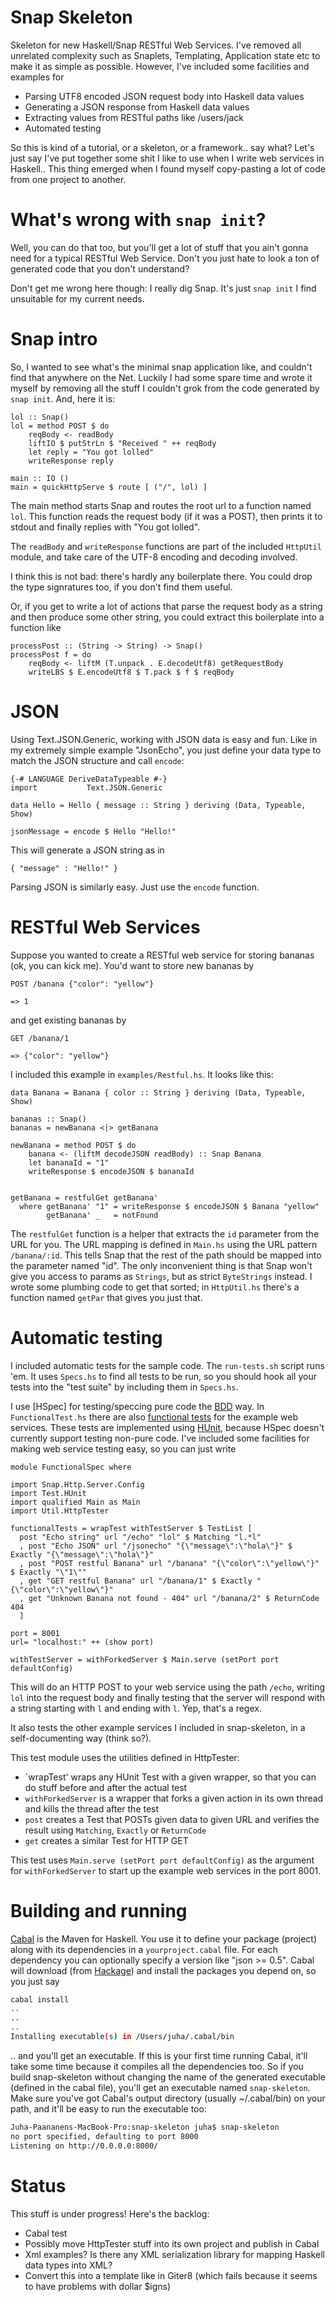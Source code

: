 Snap Skeleton
=============

Skeleton for new Haskell/Snap RESTful Web Services. I've removed all unrelated
complexity such as Snaplets, Templating, Application state etc to make
it as simple as possible. However, I've included some facilities
and examples for

- Parsing UTF8 encoded JSON request body into Haskell data values
- Generating a JSON response from Haskell data values
- Extracting values from RESTful paths like /users/jack
- Automated testing

So this is kind of a tutorial, or a skeleton, or a framework.. say what? Let's just
say I've put together some shit I like to use when I write web services in Haskell..
This thing emerged when I found myself copy-pasting a lot of code from one project to another.


What's wrong with `snap init`?
==============================

Well, you can do that too, but you'll get a lot of stuff that you ain't
gonna need for a typical RESTful Web Service. Don't you just hate to
look a ton of generated code that you don't understand?

Don't get me wrong here though: I really dig Snap. It's just `snap
init` I find unsuitable for my current needs.

Snap intro
==========

So, I wanted to see what's the minimal snap application like, and
couldn't find that anywhere on the Net. Luckily I had some spare time
and wrote it myself by removing all the stuff I couldn't grok from the
code generated by `snap init`. And, here it is:

~~~ .haskell
lol :: Snap()
lol = method POST $ do 
    reqBody <- readBody
    liftIO $ putStrLn $ "Received " ++ reqBody
    let reply = "You got lolled"
    writeResponse reply  

main :: IO ()
main = quickHttpServe $ route [ ("/", lol) ] 
~~~ 

The main method starts Snap and routes the root url to a function named
`lol`. This function reads the request body (if it was a POST),
then prints it to stdout and finally replies with "You got lolled". 

The `readBody` and `writeResponse` functions are part of the included `HttpUtil` module,
and take care of the UTF-8 encoding and decoding involved.

I think this is not bad: there's hardly any boilerplate there. You could drop the type
signratures too, if you don't find them useful.

Or, if you get to write a lot of actions that parse the request body as
a string and then produce some other string, you could extract this
boilerplate into a function like

~~~ .haskell
processPost :: (String -> String) -> Snap()
processPost f = do 
    reqBody <- liftM (T.unpack . E.decodeUtf8) getRequestBody
    writeLBS $ E.encodeUtf8 $ T.pack $ f $ reqBody
~~~

JSON
====

Using Text.JSON.Generic, working with JSON data is easy and fun. Like in
my extremely simple example "JsonEcho", you just define your data type
to match the JSON structure and call `encode`:

~~~ .haskell
{-# LANGUAGE DeriveDataTypeable #-}
import           Text.JSON.Generic

data Hello = Hello { message :: String } deriving (Data, Typeable, Show)

jsonMessage = encode $ Hello "Hello!"
~~~

This will generate a JSON string as in

~~~ .JSON
{ "message" : "Hello!" }
~~~

Parsing JSON is similarly easy. Just use the `encode` function.

RESTful Web Services
====================

Suppose you wanted to create a RESTful web service for storing bananas (ok, you can kick me).
You'd want to store new bananas by

~~~
POST /banana {"color": "yellow"}

=> 1
~~~

and get existing bananas by

~~~
GET /banana/1

=> {"color": "yellow"}
~~~

I included this example in `examples/Restful.hs`. It looks like this:

~~~ .haskell
data Banana = Banana { color :: String } deriving (Data, Typeable, Show)

bananas :: Snap()
bananas = newBanana <|> getBanana 

newBanana = method POST $ do 
    banana <- (liftM decodeJSON readBody) :: Snap Banana
    let bananaId = "1"
    writeResponse $ encodeJSON $ bananaId 


getBanana = restfulGet getBanana'    
  where getBanana' "1" = writeResponse $ encodeJSON $ Banana "yellow"
        getBanana' _   = notFound
~~~

The `restfulGet` function is a helper that extracts the `id` parameter from the URL for you. 
The URL mapping is defined in `Main.hs` using the URL pattern `/banana/:id`. 
This tells Snap that the rest of the path should be mapped into the parameter named "id".
The only inconvenient thing is that Snap won't give you access to params as `Strings`, 
but as strict `ByteStrings` instead. I wrote some plumbing code to get that sorted; in `HttpUtil.hs`
there's a function named `getPar` that gives you just that.

Automatic testing
=================

I included automatic tests for the sample code. The `run-tests.sh` script runs 'em. 
It uses `Specs.hs` to find all tests to be run, so you should hook all your tests into the "test suite" by including them in `Specs.hs`.

I use [HSpec] for testing/speccing pure code the [BDD](http://en.wikipedia.org/wiki/Behavior_Driven_Development) way.
In `FunctionalTest.hs` there are also [functional tests](http://en.wikipedia.org/wiki/Functional_testing) for the example web services.
These tests are implemented using [HUnit](http://hunit.sourceforge.net/), because HSpec doesn't currently support testing non-pure code.
I've included some facilities for making web service testing easy, so you can just write

~~~ .haskell
module FunctionalSpec where

import Snap.Http.Server.Config
import Test.HUnit
import qualified Main as Main
import Util.HttpTester

functionalTests = wrapTest withTestServer $ TestList [
  post "Echo string" url "/echo" "lol" $ Matching "l.*l"
  , post "Echo JSON" url "/jsonecho" "{\"message\":\"hola\"}" $ Exactly "{\"message\":\"hola\"}"
  , post "POST restful Banana" url "/banana" "{\"color\":\"yellow\"}" $ Exactly "\"1\""
  , get "GET restful Banana" url "/banana/1" $ Exactly "{\"color\":\"yellow\"}" 
  , get "Unknown Banana not found - 404" url "/banana/2" $ ReturnCode 404
  ]

port = 8001
url= "localhost:" ++ (show port) 

withTestServer = withForkedServer $ Main.serve (setPort port defaultConfig) 
~~~

This will do an HTTP POST to your web service using the path `/echo`, 
writing `lol` into the request body and finally testing that the server will respond with a string 
starting with `l` and ending with `l`. Yep, that's a regex.

It also tests the other example services I included in snap-skeleton, in a self-documenting way (think so?).

This test module uses the utilities defined in HttpTester:

- `wrapTest' wraps any HUnit Test with a given wrapper, so that you can do stuff before and after the actual test
- `withForkedServer` is a wrapper that forks a given action in its own thread and kills the thread after the test
- `post` creates a Test that POSTs given data to given URL and verifies the result using `Matching`, `Exactly` or `ReturnCode`
- `get` creates a similar Test for HTTP GET

This test uses `Main.serve (setPort port defaultConfig)` as the argument for `withForkedServer` to start up the example web services in the port 8001.

Building and running
====================

[Cabal](http://www.haskell.org/cabal/) is the Maven for Haskell. 
You use it to define your package (project) along with its dependencies in a `yourproject.cabal` file.
For each dependency you can optionally specify a version like "json >= 0.5".
Cabal will download (from [Hackage](http://hackage.haskell.org/packages/hackage.html)) and install the packages you depend on, so you just say

~~~ .bash
cabal install
..
..
..
Installing executable(s) in /Users/juha/.cabal/bin
~~~

.. and you'll get an executable. If this is your first time running Cabal, it'll take some time because it compiles all
the dependencies too.
So if you build snap-skeleton without changing the name of the generated executable (defined in the cabal file),
you'll get an executable named `snap-skeleton`. Make sure you've got Cabal's output directory (usually ~/.cabal/bin) on your path, and it'll
be easy to run the executable too:

~~~ .bash
Juha-Paananens-MacBook-Pro:snap-skeleton juha$ snap-skeleton
no port specified, defaulting to port 8000
Listening on http://0.0.0.0:8000/
~~~

Status
======

This stuff is under progress! Here's the backlog:

- Cabal test
- Possibly move HttpTester stuff into its own project and publish in Cabal
- Xml examples? Is there any XML serialization library for mapping Haskell data types into XML?
- Convert this into a template like in Giter8 (which fails because it seems to have problems with dollar $igns)
